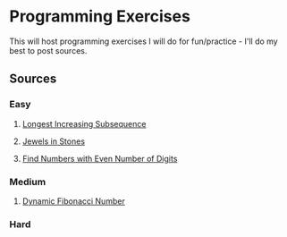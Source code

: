 # Programming Exercises
This will host programming exercises I will do for fun/practice - I'll do my best to post sources.

## Sources

### Easy
1. [Longest Increasing Subsequence](https://inst.eecs.berkeley.edu/~cs61a/sp19/hw/hw08/#q2)

2. [Jewels in Stones](https://leetcode.com/problems/jewels-and-stones/)

3. [Find Numbers with Even Number of Digits](https://leetcode.com/problems/find-numbers-with-even-number-of-digits/)

### Medium
1. [Dynamic Fibonacci Number](https://www.youtube.com/watch?v=5dRGRueKU3M)

### Hard